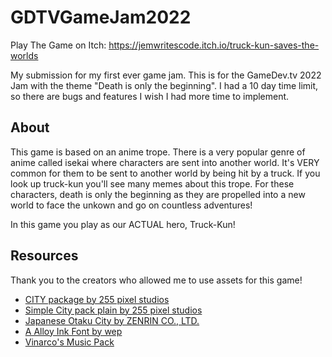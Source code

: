 # GDTVGameJam2022

Play The Game on Itch: https://jemwritescode.itch.io/truck-kun-saves-the-worlds

My submission for my first ever game jam. This is for the GameDev.tv 2022 Jam with the theme "Death is only the beginning". I had a 10 day time limit, so there are bugs and features I wish I had more time to implement. 

## About

This game is based on an anime trope. There is a very popular genre of anime called isekai where characters are sent into another world. It's VERY common for them to be sent to another world by being hit by a truck. If you look up truck-kun you'll see many memes about this trope. For these characters, death is only the beginning as they are propelled into a new world to face the unkown and go on countless adventures!

In this game you play as our ACTUAL hero, Truck-Kun!

## Resources
Thank you to the creators who allowed me to use assets for this game!

* [CITY package by 255 pixel studios](https://assetstore.unity.com/packages/3d/environments/urban/city-package-107224)
* [Simple City pack plain by 255 pixel studios](https://assetstore.unity.com/packages/3d/environments/urban/simple-city-pack-plain-100348)
* [Japanese Otaku City by ZENRIN CO., LTD.](https://assetstore.unity.com/packages/3d/environments/urban/japanese-otaku-city-20359#content)
* [A Alloy Ink Font by wep](https://www.dafont.com/a-alloy-ink.font?l[]=10&l[]=1&text=Truck-Kun)
* [Vinarco's Music Pack](https://assetstore.unity.com/packages/audio/music/vinarco-s-music-pack-85366)
